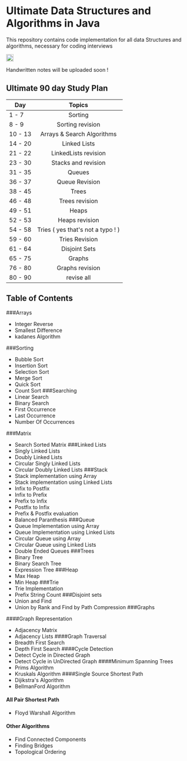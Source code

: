 # Ultimate Data Structures and Algorithms in Java
This repository contains code implementation for all data Structures and algorithms, necessary for coding interviews

<a href="https://www.paypal.com/paypalme/saiharig">
    <img src="https://img.shields.io/badge/Donate-PayPal-green.svg?logo=paypal&style=flat-square" height="20" alt="Donate">
</a>

Handwritten notes will be uploaded soon !

## Ultimate 90 day Study Plan

| Day       | Topics  |
| ------------- |:-------------:|
| 1 - 7 | Sorting |
| 8 - 9 | Sorting revision |
| 10 - 13 | Arrays & Search Algorithms |
| 14 - 20 | Linked Lists |
| 21 - 22 | LinkedLists revision |
| 23 - 30 | Stacks and revision |
| 31 - 35 | Queues  |
| 36 - 37 | Queue Revision |
| 38 - 45 | Trees |
| 46 - 48 | Trees revision |
| 49 - 51 | Heaps |
| 52 - 53 | Heaps revision |
| 54 - 58 | Tries ( yes that's not a typo ! ) |
| 59 - 60 | Tries Revision |
| 61 - 64 | Disjoint Sets |
| 65 - 75 | Graphs |
| 76 - 80 | Graphs revision |
| 80 - 90 | revise all |

## Table of Contents

###Arrays
* Integer Reverse
* Smallest Difference
* kadanes Algorithm

###Sorting
* Bubble Sort
* Insertion Sort
* Selection Sort
* Merge Sort
* Quick Sort
* Count Sort
###Searching
* Linear Search
* Binary Search
* First Occurrence
* Last Occurrence
* Number Of Occurrences

###Matrix
* Search Sorted Matrix
###Linked Lists
* Singly Linked Lists
* Doubly Linked Lists
* Circular Singly Linked Lists
* Circular Doubly Linked Lists
###Stack
* Stack implementation using Array
* Stack implementation using Linked Lists
* Infix to Postfix
* Infix to Prefix
* Prefix to Infix
* Postfix to Infix
* Prefix & Postfix evaluation
* Balanced Paranthesis
###Queue
* Queue Implementation using Array
* Queue Implementation using Linked Lists
* Circular Queue using Array
* Circular Queue using Linked Lists
* Double Ended Queues
###Trees
* Binary Tree
* Binary Search Tree
* Expression Tree
###Heap
* Max Heap
* Min Heap
###Trie
* Trie Implementation
* Prefix String Count
###Disjoint sets
* Union and Find
* Union by Rank and Find by Path Compression
###Graphs

####Graph Representation
* Adjacency Matrix
* Adjacency Lists
####Graph Traversal
* Breadth First Search
* Depth First Search
####Cycle Detection
* Detect Cycle in Directed Graph
* Detect Cycle in UnDirected Graph
####Minimum Spanning Trees
* Prims Algorithm 
* Kruskals Algorithm
####Single Source Shortest Path
* Dijikstra's Algorithm
* BellmanFord Algorithm
#### All Pair Shortest Path
* Floyd Warshall Algorithm
#### Other Algorithms
* Find Connected Components
* Finding Bridges
* Topological Ordering
